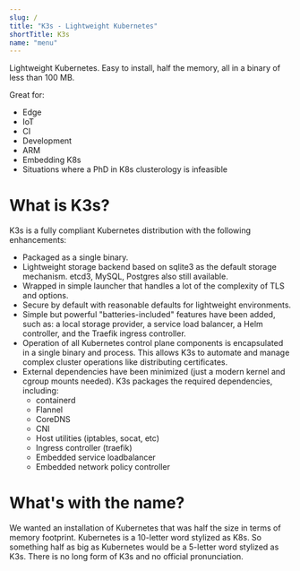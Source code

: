 ```yaml
---
slug: /
title: "K3s - Lightweight Kubernetes"
shortTitle: K3s
name: "menu"
---
```


Lightweight Kubernetes. Easy to install, half the memory, all in a binary of less than 100 MB.

Great for:

* Edge
* IoT
* CI
* Development
* ARM
* Embedding K8s
* Situations where a PhD in K8s clusterology is infeasible

# What is K3s?

K3s is a fully compliant Kubernetes distribution with the following enhancements:

* Packaged as a single binary.
* Lightweight storage backend based on sqlite3 as the default storage mechanism. etcd3, MySQL, Postgres also still available.
* Wrapped in simple launcher that handles a lot of the complexity of TLS and options.
* Secure by default with reasonable defaults for lightweight environments.
* Simple but powerful "batteries-included" features have been added, such as: a local storage provider, a service load balancer, a Helm controller, and the Traefik ingress controller.
* Operation of all Kubernetes control plane components is encapsulated in a single binary and process. This allows K3s to automate and manage complex cluster operations like distributing certificates.
* External dependencies have been minimized (just a modern kernel and cgroup mounts needed). K3s packages the required dependencies, including:
    * containerd
    * Flannel
    * CoreDNS
    * CNI
    * Host utilities (iptables, socat, etc)
    * Ingress controller (traefik)
    * Embedded service loadbalancer
    * Embedded network policy controller

# What's with the name?

We wanted an installation of Kubernetes that was half the size in terms of memory footprint. Kubernetes is a 10-letter word stylized as K8s. So something half as big as Kubernetes would be a 5-letter word stylized as K3s. There is no long form of K3s and no official pronunciation.
